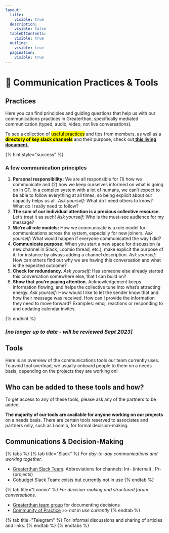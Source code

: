 ```yaml
---
layout:
  title:
    visible: true
  description:
    visible: false
  tableOfContents:
    visible: true
  outline:
    visible: true
  pagination:
    visible: true
---
```


# 💬 Communication Practices & Tools

## Practices

Here you can find principles and guiding questions that help us with our communications practices in Greaterthan, specifically mediated communication (typed, audio, video; not live conversations).&#x20;

To see a collection of <mark style="background-color:yellow;">useful practices</mark> and tips from members, as well as a <mark style="background-color:yellow;">**directory of key slack channels**</mark> and their purpose, check out[ **this living document.** ](https://docs.google.com/document/d/1rv3AmyaScdLA\_5edVn4n7mLb6P-k11\_I5ChsXlQ8A\_0/edit)

{% hint style="success" %}
### **A few communication principles**



1. **Personal responsibility:** We are all responsible for (1) how we communicate and (2) how we keep ourselves informed on what is going on in GT. In a complex system with a lot of humans, we can’t expect to be able to follow everything at all times; so being explicit about our capacity helps us all. _Ask yourself_: What do I need others to know? What do I really need to follow?&#x20;
2. **The sum of our individual attention is a precious collective resource**. Let’s treat it as such! _Ask yourself:_ Who is the must-see audience for my message?
3. **We’re all role models:** How we communicate is a role model for communications across the system, especially for new joiners. _Ask yourself:_ What would happen if everyone communicated the way I did?&#x20;
4. **Communicate purpose:** When you start a new space for discussion (a new channel in Slack, Loomio thread, etc.), make explicit the purpose of it; for instance by always adding a channel description. _Ask yourself:_ How can others find out why we are having this conversation and what is the expected outcome?
5. **Check for redundancy.** _Ask yourself:_ Has someone else already started this conversation somewhere else, that I can build on?&#x20;
6. **Show that you’re paying attention.** Acknowledgement keeps information flowing, and helps the collective tune into what’s attracting energy. _Ask yourself:_ How would I like to let the sender know that and how their message was received. How can I provide the information they need to move forward? Examples: emoji reactions or responding to and updating calendar invites.


{% endhint %}

### _\[no longer up to date - will be reviewed Sept 2023]_

## Tools

Here is an overview of the communications tools our team currently uses. To avoid tool overload, we usually onboard people to them on a needs basis, depending on the projects they are working on!

## Who can be added to these tools and how?&#x20;

To get access to any of these tools, please ask any of the partners to be added.

**The majority of our tools are available for anyone working on our projects** on a needs basis. There are certain tools reserved to associates and partners only, such as Loomio, for formal decision-making.&#x20;

## Communications & Decision-Making

{% tabs %}
{% tab title="Slack" %}
_For day-to-day communications and working together._&#x20;

* [Greaterthan Slack Team](http://greaterfinance.slack.com). Abbreviations for channels: Int- (internal) , Pr- (projects)&#x20;
* Cobudget Slack Team: exists but currently not in use
{% endtab %}

{% tab title="Loomio" %}
_For decision-making and structured forum conversations._

* [Greaterthan team group](https://www.loomio.org/g/w924AJC6/greaterthan-core) for documenting decisions
* [Community of Practice](https://www.loomio.org/g/CI3j26MK/greaterthan-community) >> _not in use currently_
{% endtab %}

{% tab title="Telegram" %}
For informal discussions and sharing of articles and links.&#x20;
{% endtab %}
{% endtabs %}

